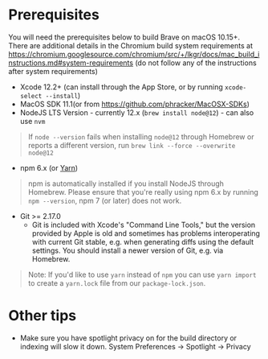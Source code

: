 # Prerequisites

You will need the prerequisites below to build Brave on macOS 10.15+. There are additional details in the Chromium build system requirements at https://chromium.googlesource.com/chromium/src/+/lkgr/docs/mac_build_instructions.md#system-requirements (do not follow any of the instructions after system requirements)

- Xcode 12.2+ (can install through the App Store, or by running `xcode-select --install`)
- MacOS SDK 11.1(or from https://github.com/phracker/MacOSX-SDKs)
- NodeJS LTS Version - currently 12.x (`brew install node@12`) - can also use `nvm`
> If `node --version` fails when installing `node@12` through Homebrew or reports a different version, run `brew link --force --overwrite node@12`
- npm 6.x (or [Yarn](https://yarnpkg.com/lang/en/docs/install/#mac-stable))
> npm is automatically installed if you install NodeJS through Homebrew. Please ensure that you're really using npm 6.x by running `npm --version`, npm 7 (or later) does not work.
- Git >= 2.17.0
  - Git is included with Xcode's "Command Line Tools," but the version provided by Apple is old and sometimes has problems interoperating with current Git stable, e.g. when generating diffs using the default settings. You should install a newer version of Git, e.g. via Homebrew.

> Note: If you'd like to use `yarn` instead of `npm` you can use `yarn import` to create a `yarn.lock` file from our `package-lock.json`.

# Other tips

- Make sure you have spotlight privacy on for the build directory or indexing will slow it down. System Preferences -> Spotlight -> Privacy